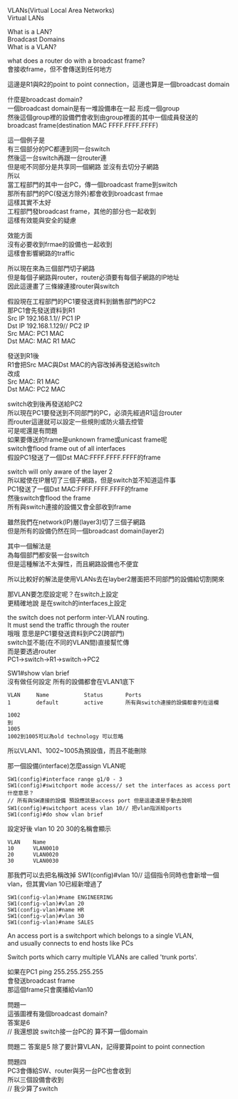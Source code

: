 VLANs(Virtual Local Area Networks)  
Virtual LANs

What is a LAN?  
Broadcast Domains  
What is a VLAN?

what does a router do with a broadcast frame?  
會接收frame，但不會傳送到任何地方

這邊是R1與R2的point to point connection，這邊也算是一個broadcast domain

什麼是broadcast domain?  
一個broadcast domain是有一堆設備串在一起 形成一個group  
然後這個group裡的設備們會收到由group裡面的其中一個成員發送的  
broadcast frame(destination MAC FFFF.FFFF.FFFF)

這一個例子是  
有三個部分的PC都連到同一台switch  
然後這一台switch再跟一台router連  
但是呢不同部分是共享同一個網路 並沒有去切分子網路  
所以  
當工程部門的其中一台PC，傳一個broadcast frame到switch  
那所有部門的PC(發送方除外)都會收到broadcast frmae  
這樣其實不太好  
工程部門發broadcast frame，其他的部分也一起收到  
這樣有效能與安全的疑慮


效能方面  
沒有必要收到frmae的設備也一起收到  
這樣會影響網路的traffic

所以現在來為三個部門切子網路  
但是每個子網路與router，router必須要有每個子網路的IP地址  
因此這邊畫了三條線連接router與switch

假設現在工程部門的PC1要發送資料到銷售部門的PC2  
那PC1會先發送資料到R1  
Src IP 192.168.1.1// PC1 IP  
Dst IP 192.168.1.129// PC2 IP  
Src MAC: PC1 MAC  
Dst MAC: MAC R1 MAC

發送到R1後  
R1會把Src MAC與Dst MAC的內容改掉再發送給switch  
改成  
Src MAC: R1 MAC  
Dst MAC: PC2 MAC

switch收到後再發送給PC2  
所以現在PC1要發送到不同部門的PC，必須先經過R1這台router  
而router這邊就可以設定一些規則或防火牆去控管  
可是呢還是有問題  
如果要傳送的frame是unknown frame或unicast frame呢  
switch會flood frame out of all interfaces  
假設PC1發送了一個Dst MAC:FFFF.FFFF.FFFF的frame

switch will only aware of the layer 2  
所以縱使在IP層切了三個子網路，但是switch並不知道這件事  
PC1發送了一個Dst MAC:FFFF.FFFF.FFFF的frame  
然後switch會flood the frame  
所有與switch連接的設備又會全部收到frame


雖然我們在network(IP)層(layer3)切了三個子網路  
但是所有的設備仍然在同一個broadcast domain(layer2)

其中一個解法是  
為每個部門都安裝一台switch  
但是這種解法不太彈性，而且網路設備也不便宜

所以比較好的解法是使用VLANs去在layber2層面把不同部門的設備給切割開來

那VLAN要怎麼設定呢？在switch上設定  
更精確地說 是在switch的interfaces上設定


the switch does not perform inter-VLAN routing.  
It must send the traffic through the router  
哦哦 意思是PC1要發送資料到PC2(跨部門)  
switch並不能(在不同的VLAN間)直接幫忙傳  
而是要透過router  
PC1→switch→R1→switch→PC2

SW1#show vlan brief  
沒有做任何設定 所有的設備都會在VLAN1底下  
```
VLAN     Name           Status       Ports
1        default        active       所有與switch連接的設備都會列在這欄

1002
到
1005
1002到1005可以為old technology 可以忽略
```

所以VLAN1、1002~1005為預設值，而且不能刪除


那一個設備(interface)怎麼assign VLAN呢  
```
SW1(config)#interface range g1/0 - 3
SW1(config)#switchport mode access// set the interfaces as access port什麼意思？ 
// 所有與SW連接的設備 預設應該是access port 但是這邊還是手動去說明
SW1(config)#switchport acess vlan 10// 把vlan指派給ports
SW1(config)#do show vlan brief
```

設定好後 vlan 10 20 30的名稱會顯示
```
VLAN    Name
10      VLAN0010
20      VLAN0020
30      VLAN0030
```
那我們可以去把名稱改掉
SW1(config)#vlan 10// 這個指令同時也會新增一個vlan，但其實vlan 10已經新增過了
```
SW1(config-vlan)#name ENGINEERING
SW1(config-vlan)#vlan 20
SW1(config-vlan)#name HR
SW1(config-vlan)#vlan 30
SW1(config-vlan)#name SALES
```

An access port is a switchport which belongs to a single VLAN,  
and usually connects to end hosts like PCs

Switch ports which carry multiple VLANs are called 'trunk ports'.

如果在PC1 ping 255.255.255.255  
會發送broadcast frame  
那這個frame只會廣播給vlan10

問題一  
這張圖裡有幾個broadcast domain?  
答案是6  
// 我還想說 switch接一台PC的 算不算一個domain

問題二 答案是5 除了要計算VLAN，記得要算point to point connection

問題四  
PC3會傳給SW、router與另一台PC也會收到  
所以三個設備會收到  
// 我少算了switch